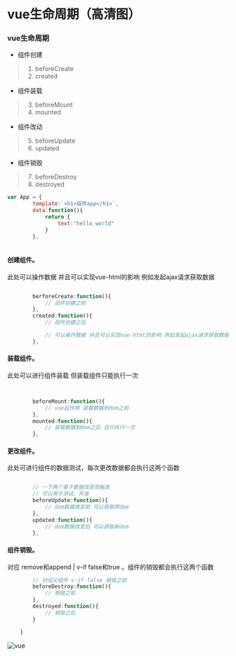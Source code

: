 # vue生命周期（高清图）

### vue生命周期

- 组件创建
> 1. beforeCreate
> 2. created
 

- 组件装载
> 3. beforeMount
> 4. mounted

- 组件改动
> 5. beforeUpdate
> 6. updated

- 组件销毁
> 7. beforeDestroy
> 8. destroyed

```JavaScript
var App = {
        template:`<h1>组件app</h1>`,
        data:function(){
            return {
                text:"hello world"
            }
        },
            
```
#### 创建组件。
此处可以操作数据 并且可以实现vue-html的影响 例如发起ajax请求获取数据
        
```JavaScript

        berforeCreate:function(){
            // 组件创建之前
        },
        created:function(){
            // 组件创建之后

            // 可以操作数据 并且可以实现vue-html的影响 例如发起ajax请求获取数据
        },

```

#### 装载组件。
此处可以进行组件装载 但装载组件只能执行一次 
```javascript

            
        beforeMount:function(){
            // vue起作用 装载数据到dom之前
        },
        mounted:function(){
            // 装载数据到dom之后 且只执行一次
        },
```

#### 更改组件。
此处可进行组件的数据测试，每次更改数据都会执行这两个函数
```JavaScript

        // 一下两个基于数据改变而触发
        // 可以用于测试、开发
        beforeUpdate:function(){
            // dom数据改变前 可以获取原dom
        },
        updated:function(){
            // dom数据改变后 可以获取新dom
        },
```
#### 组件销毁。
对应 remove和append | v-if false和true 。组件的销毁都会执行这两个函数
```JavaScript
        // 对应父组件 v-if false 销毁之前
        beforeDestroy:function(){
            // 销毁之前
        },
        destroyed:function(){
            // 销毁之后
        }

    }
```

![vue](https://cn.vuejs.org/images/lifecycle.png)
